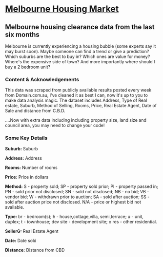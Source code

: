 # [Melbourne Housing Market](https://www.kaggle.com/anthonypino/melbourne-housing-market)
## Melbourne housing clearance data from the last six months

Melbourne is currently experiencing a housing bubble (some experts say it may burst soon). Maybe someone can find a trend or give a prediction? Which suburbs are the best to buy in? Which ones are value for money? Where's the expensive side of town? And more importantly where should I buy a 2 bedroom unit?

### Content & Acknowledgements

This data was scraped from publicly available results posted every week from Domain.com.au, I've cleaned it as best I can, now it's up to you to make data analysis magic. The dataset includes Address, Type of Real estate, Suburb, Method of Selling, Rooms, Price, Real Estate Agent, Date of Sale and distance from C.B.D.

....Now with extra data including including property size, land size and council area, you may need to change your code!

### Some Key Details

**Suburb:** Suburb

**Address:** Address

**Rooms:** Number of rooms

**Price:** Price in dollars

**Method:** S - property sold; SP - property sold prior; PI - property passed in; PN - sold prior not disclosed; SN - sold not disclosed; NB - no bid; VB - vendor bid; W - withdrawn prior to auction; SA - sold after auction; SS - sold after auction price not disclosed. N/A - price or highest bid not available.

**Type:** br - bedroom(s); h - house,cottage,villa, semi,terrace; u - unit, duplex; t - townhouse; dev site - development site; o res - other residential.

**SellerG:** Real Estate Agent

**Date:** Date sold

**Distance:** Distance from CBD